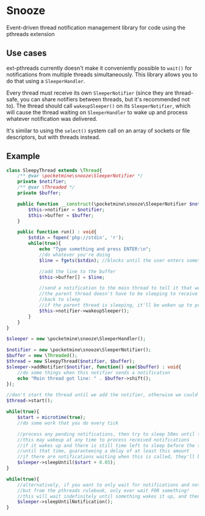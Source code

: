 # Snooze
Event-driven thread notification management library for code using the pthreads extension

## Use cases
ext-pthreads currently doesn't make it conveniently possible to `wait()` for notifications from multiple threads simultaneously.
This library allows you to do that using a `SleeperHandler`.

Every thread must receive its own `SleeperNotifier` (since they are thread-safe, you can share notifiers between threads, but it's recommended not to).
The thread should call `wakeupSleeper()` on its `SleeperNotifier`, which will cause the thread waiting on `SleeperHandler` to wake up and process whatever notification was delivered.

It's similar to using the `select()` system call on an array of sockets or file descriptors, but with threads instead.

## Example
```php
class SleepyThread extends \Thread{
	/** @var \pocketmine\snooze\SleeperNotifier */
	private $notifier;
	/** @var \Threaded */
	private $buffer;

	public function __construct(\pocketmine\snooze\SleeperNotifier $notifier, \Threaded $buffer){
		$this->notifier = $notifier;
		$this->buffer = $buffer;
	}

	public function run() : void{
		$stdin = fopen('php://stdin', 'r');
		while(true){
			echo "Type something and press ENTER:\n";
			//do whatever you're doing
			$line = fgets($stdin); //blocks until the user enters something

			//add the line to the buffer
			$this->buffer[] = $line;

			//send a notification to the main thread to tell it that we read a line
			//the parent thread doesn't have to be sleeping to receive this, it'll process it next time it tries to go
			//back to sleep
			//if the parent thread is sleeping, it'll be woken up to process notifications immediately.
			$this->notifier->wakeupSleeper();
		}
	}
}

$sleeper = new \pocketmine\snooze\SleeperHandler();

$notifier = new \pocketmine\snooze\SleeperNotifier();
$buffer = new \Threaded();
$thread = new SleepyThread($notifier, $buffer);
$sleeper->addNotifier($notifier, function() use($buffer) : void{
	//do some things when this notifier sends a notification
	echo "Main thread got line: " . $buffer->shift();
});

//don't start the thread until we add the notifier, otherwise we could get unexpected behaviour (race conditions)
$thread->start();

while(true){
	$start = microtime(true);
	//do some work that you do every tick

	//process any pending notifications, then try to sleep 50ms until the next tick
	//this may wakeup at any time to process received notifications
	//if it wakes up and there is still time left to sleep before the specified time, it will go back to sleep again
	//until that time, guaranteeing a delay of at least this amount
	//if there are notifications waiting when this is called, they'll be processed before going to sleep
	$sleeper->sleepUntil($start + 0.05);
}

while(true){
	//alternatively, if you want to only wait for notifications and not tick:
	//but from the pthreads rulebook, only ever wait FOR something!
	//this will wait indefinitely until something wakes it up, and then return immediately
	$sleeper->sleepUntilNotification();
}
```
